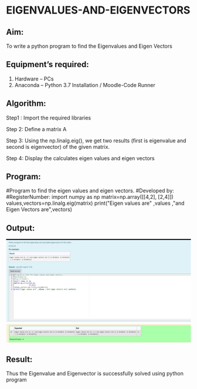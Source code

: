 # EIGENVALUES-AND-EIGENVECTORS
## Aim:
To write a python program to find the Eigenvalues and Eigen Vectors
## Equipment’s required:
1. 	Hardware – PCs
2. 	Anaconda – Python 3.7 Installation / Moodle-Code Runner
## Algorithm:
Step1 :
Import the required libraries

Step 2:
Define a matrix A

Step 3:
Using the np.linalg.eig(), we get two results (first is eigenvalue and second is eigenvector) of the given matrix.

Step 4:
Display the calculates eigen values and eigen vectors

## Program:
#Program to find the eigen values and eigen vectors.
#Developed by: 
#RegisterNumber:
import numpy as np
matrix=np.array([[4,2],
                [2,4]])
values,vectors=np.linalg.eig(matrix)
print("Eigen values are" ,values ,"and Eigen Vectors are",vectors)

## Output:
![Alt text](image.png)
## Result:
Thus the Eigenvalue and Eigenvector is successfully solved using python program
